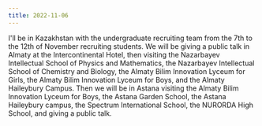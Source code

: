 ```yaml
---
title: 2022-11-06
---
```


I'll be in Kazakhstan with the undergraduate recruiting team from the 7th to the 12th of November recruiting students. We will be giving a public talk in Almaty at the Intercontinental Hotel, then visiting the Nazarbayev Intellectual School of Physics and Mathematics, the Nazarbayev Intellectual School of Chemistry and Biology, the Almaty Bilim Innovation Lyceum for Girls, the Almaty Bilim Innovation Lyceum for Boys, and the Almaty Haileybury Campus. Then we will be in Astana visiting the Almaty Bilim Innovation Lyceum for Boys, the Astana Garden School, the Astana Haileybury campus, the Spectrum International School, the NURORDA High School, and giving a public talk.
